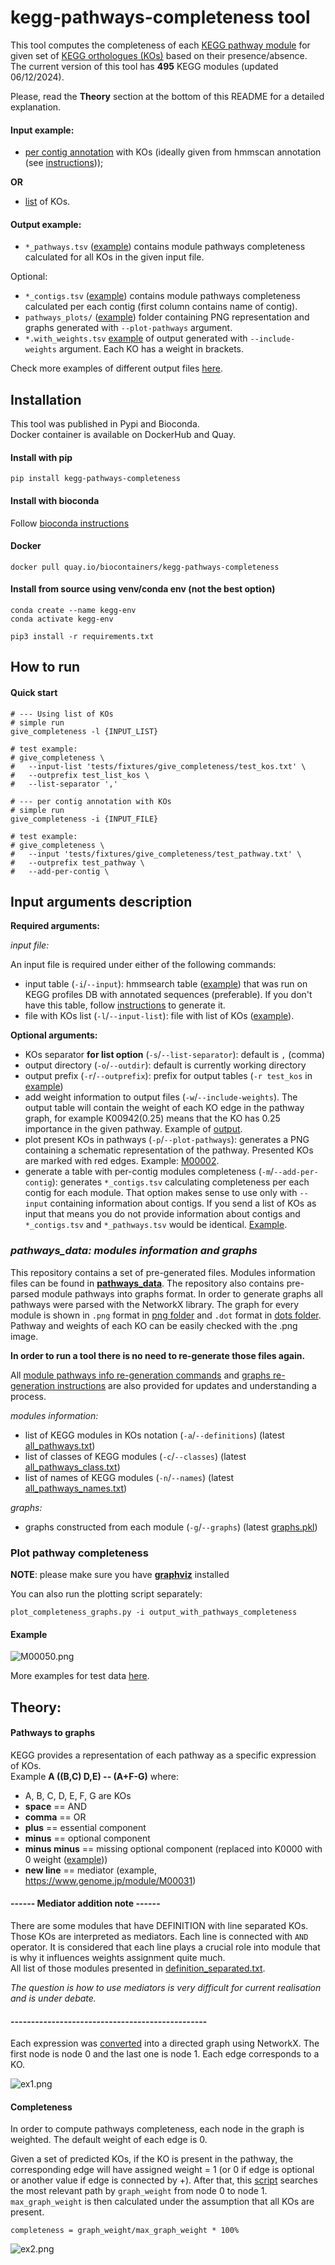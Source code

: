 # kegg-pathways-completeness tool

This tool computes the completeness of each [KEGG pathway module](https://www.genome.jp/kegg/module.html) for given set of [KEGG orthologues (KOs)](https://www.genome.jp/kegg/ko.html) based on their presence/absence. The current version of this tool has **495** KEGG modules (updated 06/12/2024). 

Please, read the **Theory** section at the bottom of this README for a detailed explanation. 

#### Input example:
- [per contig annotation](example/example_hmmscan_annotation.txt) with KOs (ideally given from hmmscan annotation (see [instructions](kegg_pathways_completeness/bin/parse_hmmtable/README.md)));  

**OR** 

- [list](example/example_list_kos.txt) of KOs.

#### Output example:

- `*_pathways.tsv` ([example](example/example_summary_pathways.tsv)) contains module pathways completeness calculated for all KOs in the given input file.

Optional:
- `*_contigs.tsv` ([example](example/example_summary_contigs.tsv)) contains module pathways completeness calculated per each contig (first column contains name of contig).
- `pathways_plots/` ([example](example/pathways_plots)) folder containing PNG representation and graphs generated with `--plot-pathways` argument. 
- `*.with_weights.tsv` [example](example/example_summary_contigs.with_weights.tsv) of output generated with `--include-weights` argument. Each KO has a weight in brackets.

Check more examples of different output files [here](tests/fixtures/give_completeness/output).

## Installation
This tool was published in Pypi and Bioconda. \
Docker container is available on DockerHub and Quay.

#### Install with pip
```commandline
pip install kegg-pathways-completeness
```

#### Install with bioconda
Follow [bioconda instructions](https://bioconda.github.io/recipes/kegg-pathways-completeness/README.html#package-package%20&#x27;kegg-pathways-completeness&#x27;)

#### Docker 
```
docker pull quay.io/biocontainers/kegg-pathways-completeness
```

#### Install from source using venv/conda env (not the best option)
```commandline
conda create --name kegg-env
conda activate kegg-env

pip3 install -r requirements.txt
```


## How to run

#### Quick start
```
# --- Using list of KOs
# simple run
give_completeness -l {INPUT_LIST} 

# test example:
# give_completeness \
#   --input-list 'tests/fixtures/give_completeness/test_kos.txt' \
#   --outprefix test_list_kos \
#   --list-separator ','

# --- per contig annotation with KOs
# simple run
give_completeness -i {INPUT_FILE}

# test example:
# give_completeness \
#   --input 'tests/fixtures/give_completeness/test_pathway.txt' \
#   --outprefix test_pathway \
#   --add-per-contig \
```

## Input arguments description

**Required arguments:** 

_input file:_

An input file is required under either of the following commands:
- input table (`-i`/`--input`): hmmsearch table ([example](tests/fixtures/give_completeness/test_pathway.txt)) that was run on KEGG profiles DB with annotated sequences (preferable). If you don't have this table, follow [instructions](kegg_pathways_completeness/bin/parse_hmmtable/README.md) to generate it.
- file with KOs list (`-l`/`--input-list`): file with list of KOs ([example](tests/fixtures/give_completeness/test_kos.txt)).

**Optional arguments:**

- KOs separator **for list option** (`-s`/`--list-separator`): default is `,` (comma)
- output directory (`-o`/`--outdir`): default is currently working directory
- output prefix (`-r`/`--outprefix`): prefix for output tables (`-r test_kos` in [example](tests/outputs/give_completeness/test_kos_pathways.tsv))
- add weight information to output files (`-w`/`--include-weights`). The output table will contain the weight of each KO edge in the pathway graph, for example K00942(0.25) means that the KO has 0.25 importance in the given pathway. Example of [output](tests/outputs/give_completeness/test_weights_pathways.with_weights.tsv).
- plot present KOs in pathways (`-p`/`--plot-pathways`): generates a PNG containing a schematic representation of the pathway. Presented KOs are marked with red edges. Example: [M00002](tests/outputs/give_completeness/pathways_plots/M00002.png).
- generate a table with per-contig modules completeness (`-m`/`--add-per-contig`): generates `*_contigs.tsv` calculating completeness per each contig for each module. That option makes sense to use only with `--input` containing information about contigs. If you send a list of KOs as input that means you do not provide information about contigs and `*_contigs.tsv` and `*_pathways.tsv` would be identical. [Example](tests/outputs/give_completeness/test_pathway_contigs.tsv).

### _pathways_data: modules information and graphs_ 

This repository contains a set of pre-generated files. Modules information files can be found in **[pathways_data](kegg_pathways_completeness/pathways_data)**. 
The repository also contains pre-parsed module pathways into graphs format. In order to generate graphs all pathways were parsed with the NetworkX library. The graph for every module is shown in `.png` format in [png folder](kegg_pathways_completeness/graphs/png) and `.dot` format in [dots folder](kegg_pathways_completeness/graphs/dots). Pathway and weights of each KO can be easily checked with the .png image.

**In order to run a tool there is no need to re-generate those files again.** 

All [module pathways info re-generation commands](kegg_pathways_completeness/pathways_data/README.md) and [graphs re-generation instructions](kegg_pathways_completeness/graphs/README.md) are also provided for updates and understanding a process.

_modules information:_

- list of KEGG modules in KOs notation (`-a`/`--definitions`) (latest [all_pathways.txt](kegg_pathways_completeness%2Fpathways_data%2Fall_pathways.txt))
- list of classes of KEGG modules (`-c`/`--classes`) (latest [all_pathways_class.txt](kegg_pathways_completeness%2Fpathways_data%2Fall_pathways_class.txt))
- list of names of KEGG modules (`-n`/`--names`) (latest [all_pathways_names.txt](kegg_pathways_completeness%2Fpathways_data%2Fall_pathways_names.txt))

_graphs:_

- graphs constructed from each module (`-g`/`--graphs`) (latest [graphs.pkl](kegg_pathways_completeness%2Fgraphs%2Fgraphs.pkl))


### Plot pathway completeness

**NOTE**: please make sure you have [**graphviz**](https://graphviz.org/) installed

You can also run the plotting script separately:
```commandline
plot_completeness_graphs.py -i output_with_pathways_completeness
```

#### Example

![M00050.png](tests/outputs/give_completeness/pathways_plots/M00050.png)

More examples for test data [here](tests/outputs/give_completeness/pathways_plots).


## Theory: 
#### Pathways to graphs 
KEGG provides a representation of each pathway as a specific expression of KOs. \
Example **A ((B,C) D,E) -- (A+F-G)** where:
- A, B, C, D, E, F, G are KOs
- **space** == AND
- **comma** == OR
- **plus** == essential component
- **minus** == optional component
- **minus minus** == missing optional component (replaced into K0000 with 0 weight ([example](kegg_pathways_completeness/graphs/png/M00014.png)))
- **new line** == mediator (example, https://www.genome.jp/module/M00031)

#### ------ Mediator addition note ------
There are some modules that have DEFINITION with line separated KOs. Those KOs are interpreted as mediators. Each line is connected with `AND` operator. It is considered that each line plays a crucial role into module that is why it influences weights assignment quite much.  
All list of those modules presented in [definition_separated.txt](kegg_pathways_completeness%2Fpathways_data%2Fdefinition_separated.txt).

*The question is how to use mediators is very difficult for current realisation and is under debate.*
#### ------------------------------------------------

Each expression was [converted](kegg_pathways_completeness/bin/make_graphs/make_graphs.py) into a directed graph using NetworkX. The first node is node 0 and the last one is node 1. Each edge corresponds to a KO. 

![ex1.png](src/img/ex1.png)

#### Completeness
In order to compute pathways completeness, each node in the graph is weighted. The default weight of each edge is 0.

Given a set of predicted KOs, if the KO is present in the pathway, the corresponding edge will have assigned weight = 1 (or 0 if edge is optional or another value if edge is connected by +). After that, this [script](kegg_pathways_completeness/bin/give_completeness.py) searches the most relevant path by `graph_weight` from node 0 to node 1. `max_graph_weight` is then calculated under the assumption that all KOs are present.

``
completeness = graph_weight/max_graph_weight * 100%
``

![ex2.png](src/img/ex2.png)
